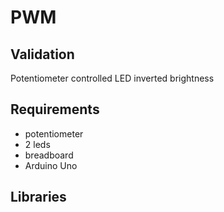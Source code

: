 # PWM

## Validation

Potentiometer controlled LED inverted brightness

## Requirements

- potentiometer
- 2 leds
- breadboard
- Arduino Uno

## Libraries
